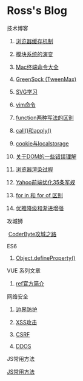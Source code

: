 # Ross's Blog
技术博客

1. [浏览器缓存机制](https://github.com/wenbingyan/Blog/issues/1)

2. [模块系统的演变](https://github.com/wenbingyan/Blog/issues/3)

3. [Mac终端命令大全](https://github.com/wenbingyan/Blog/issues/4)

4. [GreenSock (TweenMax)](https://github.com/wenbingyan/Blog/issues/5)

5. [SVG学习](https://github.com/wenbingyan/Blog/issues/6)

6. [vim命令](https://github.com/wenbingyan/Blog/issues/7)

7. [function两种写法的区别](https://github.com/wenbingyan/Blog/issues/20)

8. [call()和apply()](https://github.com/wenbingyan/Blog/issues/22)

9. [cookie与localstorage](https://github.com/wenbingyan/Blog/issues/27)

10. [关于DOM的一些错误理解](https://github.com/wenbingyan/Blog/issues/28)

11. [浏览器渲染过程](https://github.com/wenbingyan/Blog/issues/29)

12. [Yahoo前端优化35条军规](https://github.com/wenbingyan/Blog/issues/30)

13. [for in 和 for of 区别](https://github.com/wenbingyan/Blog/issues/31)

14. [优雅降级和渐进增强](https://github.com/wenbingyan/Blog/issues/32)

攻城狮

  [CoderByte攻城之路](https://github.com/wenbingyan/Blog/issues/8)

ES6

1. [Object.defineProperty()](https://github.com/wenbingyan/Blog/issues/25)
  
VUE 系列文章

1. [ref官方简介](https://github.com/wenbingyan/Blog/issues/21)

网络安全

1. [边界防护](https://github.com/wenbingyan/Blog/issues/23)

2. [XSS攻击](https://github.com/wenbingyan/Blog/issues/2)

3. [CSRF](https://github.com/wenbingyan/Blog/issues/24)

4. [DDOS](https://github.com/wenbingyan/Blog/issues/26)

JS常用方法

 [JS常用方法](https://github.com/wenbingyan/Blog/issues/33)

